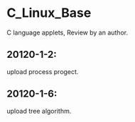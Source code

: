 # C_Linux_Base
C language applets, Review by an author.

20120-1-2:
----------
upload process progect.

20120-1-6:
----------
upload tree algorithm.
